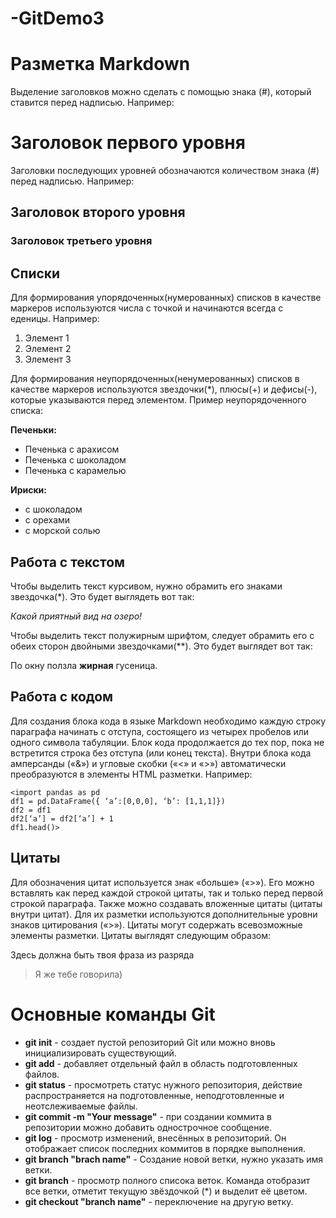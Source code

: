 # -GitDemo3

# Разметка Markdown 

Выделение заголовков можно сделать с помощью знака (#), который ставится перед надписью. Например: 
# Заголовок первого уровня

Заголовки последующих уровней обозначаются количеством знака (#) перед надписью. Например: 
## Заголовок второго уровня
### Заголовок третьего уровня

## Списки

Для формирования упорядоченных(нумерованных) списков в качестве маркеров используются числа с точкой и начинаются всегда с еденицы.
Например:
1. Элемент 1
2. Элемент 2
3. Элемент 3

Для формирования неупорядоченных(ненумерованных) списков в качестве маркеров используются звездочки(*), плюсы(+) и дефисы(-), которые указываются перед элементом. Пример неупорядоченного списка: 

**Печеньки:**
* Печенька с арахисом
* Печенька с шоколадом
* Печенька с карамелью

**Ириски:**
- с шоколадом
- с орехами
- с морской солью

## Работа с текстом

Чтобы выделить текст курсивом, нужно обрамить его знаками звездочка(*). Это будет выглядеть вот так: 

*Какой приятный вид на озеро!*

Чтобы выделить текст полужирным шрифтом, следует обрамить его с обеих сторон двойными звездочками(**). Это будет выглядет вот так:

По окну ползла **жирная** гусеница.

## Работа с кодом

Для создания блока кода в языке Markdown необходимо каждую
строку параграфа начинать с отступа, состоящего из четырех
пробелов или одного символа табуляции. Блок кода продолжается до тех пор, пока не встретится строка без
отступа (или конец текста). Внутри блока кода амперсанды («&») и угловые скобки («<» и «>») автоматически преобразуются
в элементы HTML разметки.
Например: 

    <import pandas as pd
    df1 = pd.DataFrame({ ‘a’:[0,0,0], ‘b’: [1,1,1]})
    df2 = df1
    df2[‘a’] = df2[‘a’] + 1
    df1.head()>

## Цитаты

Для обозначения цитат используется знак «больше» («>»). Его
можно вставлять как перед каждой строкой цитаты, так и только
перед первой строкой параграфа. Также можно создавать вложенные
цитаты (цитаты внутри цитат). Для их разметки используются
дополнительные уровни знаков цитирования («>»). Цитаты могут
содержать всевозможные элементы разметки. Цитаты выглядят
следующим образом:

Здесь должна быть твоя фраза из разряда
>Я же тебе говорила)

# Основные команды Git
- **git init** - создает пустой репозиторий Git или можно вновь инициализировать существующий.
- **git add** - добавляет отдельный файл в область подготовленных файлов.
- **git status** - просмотреть статус нужного репозитория, действие распространяется на подготовленные, неподготовленные и неотслеживаемые файлы.
- **git commit -m "Your message"** - при создании коммита в репозитории можно добавить однострочное сообщение.
- **git log** - просмотр изменений, внесённых в репозиторий. Он отображает список последних коммитов в порядке выполнения.
- **git branch "brach name"** - Создание новой ветки, нужно указать имя ветки.
- **git branch** - просмотр полного списока веток. Команда отобразит все ветки, отметит текущую звёздочкой (*) и выделит её цветом.
- **git checkout "branch name"** - переключение на другую ветку.
